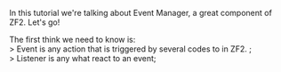 In this tutorial we're talking about Event Manager, a great component of ZF2.
Let's go!

The first think we need to know is:<br>
    > Event is any action that is triggered by several codes to in ZF2. ;<br>
    > Listener is any what react to an event;<br>


